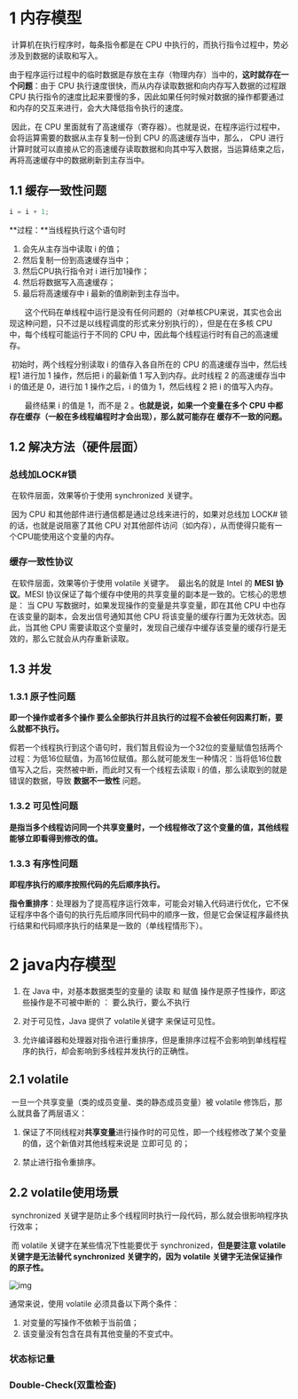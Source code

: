 # 1 内存模型

​	计算机在执行程序时，每条指令都是在 CPU 中执行的，而执行指令过程中，势必涉及到数据的读取和写入。

​	由于程序运行过程中的临时数据是存放在主存（物理内存）当中的，**这时就存在一个问题**：由于 CPU 执行速度很快，而从内存读取数据和向内存写入数据的过程跟 CPU 执行指令的速度比起来要慢的多，因此如果任何时候对数据的操作都要通过和内存的交互来进行，会大大降低指令执行的速度。

​	因此，在 CPU 里面就有了高速缓存（寄存器）。也就是说，在程序运行过程中，会将运算需要的数据从主存复制一份到 CPU 的高速缓存当中，那么， CPU 进行计算时就可以直接从它的高速缓存读取数据和向其中写入数据，当运算结束之后，再将高速缓存中的数据刷新到主存当中。

## 1.1 缓存一致性问题

```java
i = i + 1;
```

**过程：**当线程执行这个语句时

1. 会先从主存当中读取 i 的值；
2. 然后复制一份到高速缓存当中；
3. 然后CPU执行指令对 i 进行加1操作；
4. 然后将数据写入高速缓存；
5. 最后将高速缓存中 i 最新的值刷新到主存当中。

　　这个代码在单线程中运行是没有任何问题的（对单核CPU来说，其实也会出现这种问题，只不过是以线程调度的形式来分别执行的），但是在在多核 CPU 中，每个线程可能运行于不同的 CPU 中，因此每个线程运行时有自己的高速缓存。

​	初始时，两个线程分别读取 i 的值存入各自所在的 CPU 的高速缓存当中，然后线程1 进行加 1 操作，然后把 i 的最新值 1 写入到内存。此时线程 2 的高速缓存当中 i 的值还是 0，进行加 1 操作之后，i 的值为 1，然后线程 2 把 i 的值写入内存。

　　最终结果 i 的值是 1，而不是 2 。**也就是说，如果一个变量在多个 CPU 中都存在缓存（一般在多线程编程时才会出现），那么就可能存在 缓存不一致的问题。**

## 1.2 解决方法（硬件层面）

### 总线加LOCK#锁

​	在软件层面，效果等价于使用 synchronized 关键字。

​	因为 CPU 和其他部件进行通信都是通过总线来进行的，如果对总线加 LOCK# 锁的话，也就是说阻塞了其他 CPU 对其他部件访问（如内存），从而使得只能有一个CPU能使用这个变量的内存。

### 缓存一致性协议 

​	在软件层面，效果等价于使用 volatile 关键字。
​	最出名的就是 Intel 的 **MESI 协议**。MESI 协议保证了每个缓存中使用的共享变量的副本是一致的。它核心的思想是： 当 CPU 写数据时，如果发现操作的变量是共享变量，即在其他 CPU 中也存在该变量的副本，会发出信号通知其他 CPU 将该变量的缓存行置为无效状态。因此，当其他 CPU 需要读取这个变量时，发现自己缓存中缓存该变量的缓存行是无效的，那么它就会从内存重新读取。

## 1.3 并发

### 1.3.1 原子性问题

 **即一个操作或者多个操作 要么全部执行并且执行的过程不会被任何因素打断，要么就都不执行。**

​	假若一个线程执行到这个语句时，我们暂且假设为一个32位的变量赋值包括两个过程：为低16位赋值，为高16位赋值。那么就可能发生一种情况：当将低16位数值写入之后，突然被中断，而此时又有一个线程去读取 i 的值，那么读取到的就是错误的数据，导致 **数据不一致性** 问题。

### 1.3.2 可见性问题

**是指当多个线程访问同一个共享变量时，一个线程修改了这个变量的值，其他线程能够立即看得到修改的值。**

### 1.3.3 有序性问题

**即程序执行的顺序按照代码的先后顺序执行。**

**指令重排序**：处理器为了提高程序运行效率，可能会对输入代码进行优化，它不保证程序中各个语句的执行先后顺序同代码中的顺序一致，但是它会保证程序最终执行结果和代码顺序执行的结果是一致的（单线程情形下）。



# 2 java内存模型

1. 在 Java 中，对基本数据类型的变量的 读取 和  赋值 操作是原子性操作，即这些操作是不可被中断的 ： 要么执行，要么不执行

2. 对于可见性，Java 提供了 volatile关键字 来保证可见性。

3. 允许编译器和处理器对指令进行重排序，但是重排序过程不会影响到单线程程序的执行，却会影响到多线程并发执行的正确性。

## 2.1 volatile

​	一旦一个共享变量（类的成员变量、类的静态成员变量）被 volatile 修饰后，那么就具备了两层语义：

1. 保证了不同线程对**共享变量**进行操作时的可见性，即一个线程修改了某个变量的值，这个新值对其他线程来说是 立即可见 的；

2. 禁止进行指令重排序。

## 2.2 volatile使用场景

​	synchronized 关键字是防止多个线程同时执行一段代码，那么就会很影响程序执行效率；

​	而 volatile 关键字在某些情况下性能要优于 synchronized，**但是要注意 volatile 关键字是无法替代 synchronized 关键字的，因为 volatile 关键字无法保证操作的原子性。**

![img](https://img-blog.csdn.net/20170320172306900?watermark/2/text/aHR0cDovL2Jsb2cuY3Nkbi5uZXQvanVzdGxvdmV5b3Vf/font/5a6L5L2T/fontsize/400/fill/I0JBQkFCMA==/dissolve/70/gravity/SouthEast)

通常来说，使用 volatile 必须具备以下两个条件：

1. 对变量的写操作不依赖于当前值；
2. 该变量没有包含在具有其他变量的不变式中。

### 状态标记量

### Double-Check(双重检查)